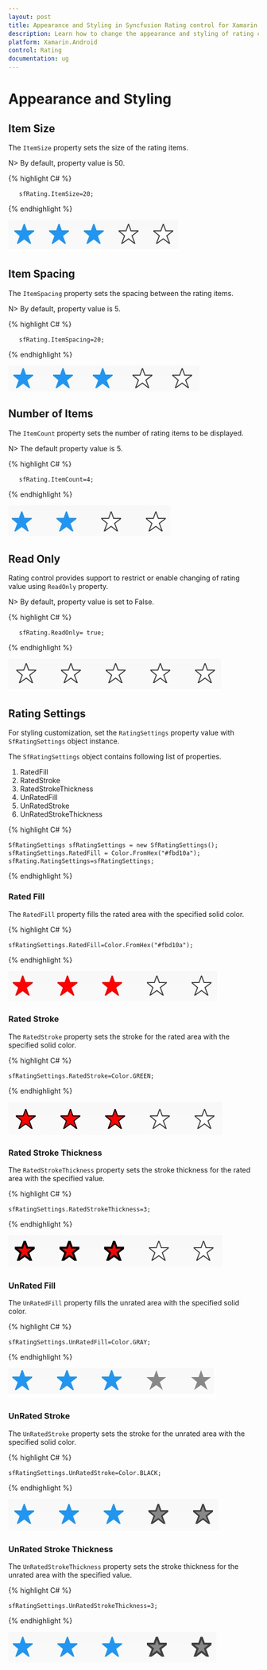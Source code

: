 ```yaml
---
layout: post
title: Appearance and Styling in Syncfusion Rating control for Xamarin.Android
description: Learn how to change the appearance and styling of rating control using ItemSize, ItemSpacing, ItemCount and customization properties.
platform: Xamarin.Android
control: Rating
documentation: ug
---
```


# Appearance and Styling

## Item Size

The `ItemSize` property sets the size of the rating items. 

N> By default, property value is 50.

{% highlight C# %}

	   sfRating.ItemSize=20;

{% endhighlight %}

![](images/layoutSize.jpg)
 
## Item Spacing

The `ItemSpacing` property sets the spacing between the rating items. 

N> By default, property value is 5.

{% highlight C# %}

	   sfRating.ItemSpacing=20;

{% endhighlight %}

![](images/layoutSpace.jpg)
 
## Number of Items

The `ItemCount` property sets the number of rating items to be displayed. 

N> The default property value is 5.

{% highlight C# %}

	   sfRating.ItemCount=4;

{% endhighlight %}

![](images/fourstar.jpg)

## Read Only

Rating control provides support to restrict or enable changing of rating value using `ReadOnly` property. 

N> By default, property value is set to False.

{% highlight C# %}

	   sfRating.ReadOnly= true;

{% endhighlight %}

![](images/readOnly.jpg)

## Rating Settings

For styling customization, set the `RatingSettings` property value with `SfRatingSettings` object instance.

The `SfRatingSettings` object contains following list of properties.

1. RatedFill
2. RatedStroke
3. RatedStrokeThickness
4. UnRatedFill
5. UnRatedStroke
6. UnRatedStrokeThickness

{% highlight C# %}

	SfRatingSettings sfRatingSettings = new SfRatingSettings();
    sfRatingSettings.RatedFill = Color.FromHex("#fbd10a");
    sfRating.RatingSettings=sfRatingSettings;

{% endhighlight %}

### Rated Fill

The `RatedFill` property fills the rated area with the specified solid color.

{% highlight C# %}

	sfRatingSettings.RatedFill=Color.FromHex("#fbd10a");

{% endhighlight %}

![](images/ratedFill.jpg)

### Rated Stroke

The `RatedStroke` property sets the stroke for the rated area with the specified solid color.

{% highlight C# %}

	sfRatingSettings.RatedStroke=Color.GREEN;

{% endhighlight %}

![](images/ratedStroke.jpg)
 
### Rated Stroke Thickness

The `RatedStrokeThickness` property sets the stroke thickness for the rated area with the specified value.

{% highlight C# %}

	sfRatingSettings.RatedStrokeThickness=3;

{% endhighlight %}

![](images/ratedStrokeThickness.jpg)
 
### UnRated Fill

The `UnRatedFill` property fills the unrated area with the specified solid color.

{% highlight C# %}

	sfRatingSettings.UnRatedFill=Color.GRAY;

{% endhighlight %}

![](images/unRatedFill.jpg)

### UnRated Stroke

The `UnRatedStroke` property sets the stroke for the unrated area with the specified solid color.

{% highlight C# %}

	sfRatingSettings.UnRatedStroke=Color.BLACK;

{% endhighlight %}

![](images/unRatedStroke.jpg)

### UnRated Stroke Thickness

The `UnRatedStrokeThickness` property sets the stroke thickness for the unrated area with the specified value.

{% highlight C# %}

	sfRatingSettings.UnRatedStrokeThickness=3;

{% endhighlight %}

![](images/unRatedStrokeThickness.jpg)
